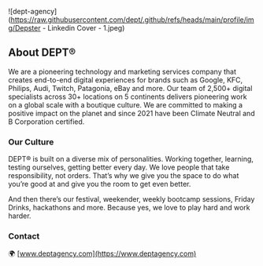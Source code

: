 ![dept-agency](https://raw.githubusercontent.com/dept/.github/refs/heads/main/profile/img/Depster - Linkedin Cover - 1.jpeg)

## About DEPT®

We are a pioneering technology and marketing services company that creates end-to-end digital experiences for brands such as Google, KFC, Philips, Audi, Twitch, Patagonia, eBay and more. Our team of 2,500+ digital specialists across 30+ locations on 5 continents delivers pioneering work on a global scale with a boutique culture. We are committed to making a positive impact on the planet and since 2021 have been Climate Neutral and B Corporation certified. 

### Our Culture

DEPT® is built on a diverse mix of personalities. Working together, learning, testing ourselves, getting better every day. We love people that take responsibility, not orders. That’s why we give you the space to do what you’re good at and give you the room to get even better.

And then there’s our festival, weekender, weekly bootcamp sessions, Friday Drinks, hackathons and more. Because yes, we love to play hard and work harder.

### Contact

🌍 [www.deptagency.com](https://www.deptagency.com)
